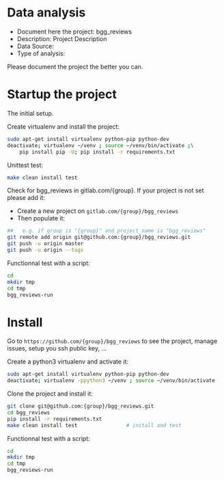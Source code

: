 # Data analysis
- Document here the project: bgg_reviews
- Description: Project Description
- Data Source:
- Type of analysis:

Please document the project the better you can.

# Startup the project

The initial setup.

Create virtualenv and install the project:
```bash
sudo apt-get install virtualenv python-pip python-dev
deactivate; virtualenv ~/venv ; source ~/venv/bin/activate ;\
    pip install pip -U; pip install -r requirements.txt
```

Unittest test:
```bash
make clean install test
```

Check for bgg_reviews in gitlab.com/{group}.
If your project is not set please add it:

- Create a new project on `gitlab.com/{group}/bgg_reviews`
- Then populate it:

```bash
##   e.g. if group is "{group}" and project_name is "bgg_reviews"
git remote add origin git@github.com:{group}/bgg_reviews.git
git push -u origin master
git push -u origin --tags
```

Functionnal test with a script:

```bash
cd
mkdir tmp
cd tmp
bgg_reviews-run
```

# Install

Go to `https://github.com/{group}/bgg_reviews` to see the project, manage issues,
setup you ssh public key, ...

Create a python3 virtualenv and activate it:

```bash
sudo apt-get install virtualenv python-pip python-dev
deactivate; virtualenv -ppython3 ~/venv ; source ~/venv/bin/activate
```

Clone the project and install it:

```bash
git clone git@github.com:{group}/bgg_reviews.git
cd bgg_reviews
pip install -r requirements.txt
make clean install test                # install and test
```
Functionnal test with a script:

```bash
cd
mkdir tmp
cd tmp
bgg_reviews-run
```
